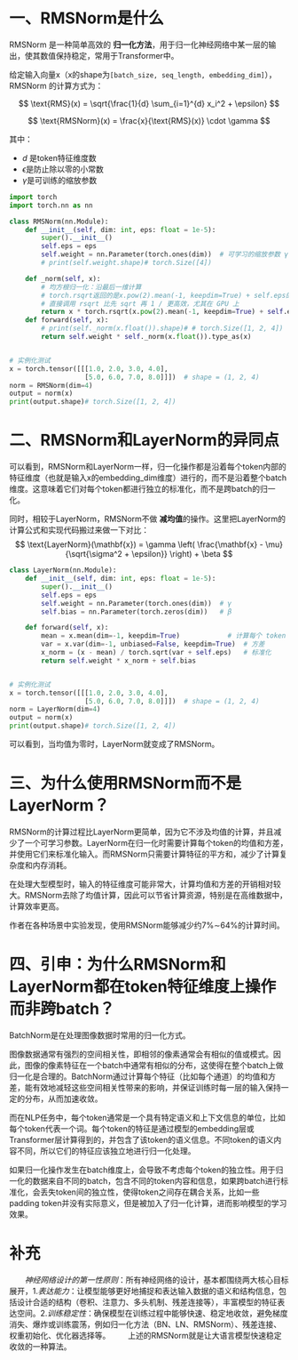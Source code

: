 
# 一、RMSNorm是什么
RMSNorm 是一种简单高效的 **归一化方法**，用于归一化神经网络中某一层的输出，使其数值保持稳定，常用于Transformer中。

给定输入向量x（x的shape为`[batch_size, seq_length, embedding_dim]`），RMSNorm 的计算方式为：

$$
\text{RMS}(x) = \sqrt{\frac{1}{d} \sum_{i=1}^{d} x_i^2 + \epsilon}
$$

$$
\text{RMSNorm}(x) = \frac{x}{\text{RMS}(x)} \cdot \gamma
$$

其中：
- $d$ 是token特征维度数
- $\epsilon$是防止除以零的小常数
- $\gamma$是可训练的缩放参数

```python
import torch
import torch.nn as nn

class RMSNorm(nn.Module):
    def __init__(self, dim: int, eps: float = 1e-5):
        super().__init__()
        self.eps = eps
        self.weight = nn.Parameter(torch.ones(dim))  # 可学习的缩放参数 γ
        # print(self.weight.shape)# torch.Size([4])

    def _norm(self, x):
        # 均方根归一化：沿最后一维计算
        # torch.rsqrt返回的是x.pow(2).mean(-1, keepdim=True) + self.eps的平方根的倒数
        # 直接调用 rsqrt 比先 sqrt 再 1 / 更高效，尤其在 GPU 上
        return x * torch.rsqrt(x.pow(2).mean(-1, keepdim=True) + self.eps)
    def forward(self, x):
        # print(self._norm(x.float()).shape)# # torch.Size([1, 2, 4])
        return self.weight * self._norm(x.float()).type_as(x)


# 实例化测试
x = torch.tensor([[[1.0, 2.0, 3.0, 4.0],
                   [5.0, 6.0, 7.0, 8.0]]])  # shape = (1, 2, 4)
norm = RMSNorm(dim=4)
output = norm(x)
print(output.shape)# torch.Size([1, 2, 4])
```

# 二、RMSNorm和LayerNorm的异同点

可以看到，RMSNorm和LayerNorm一样，归一化操作都是沿着每个token内部的特征维度（也就是输入x的embedding_dim维度）进行的，而不是沿着整个batch维度。这意味着它们对每个token都进行独立的标准化，而不是跨batch的归一化。

同时，相较于LayerNorm，RMSNorm不做 **减均值**的操作。这里把LayerNorm的计算公式和实现代码搬过来做一下对比：
$$
\text{LayerNorm}(\mathbf{x}) = \gamma \left( \frac{\mathbf{x} - \mu}{\sqrt{\sigma^2 + \epsilon}} \right) + \beta
$$

```python
class LayerNorm(nn.Module):
    def __init__(self, dim: int, eps: float = 1e-5):
        super().__init__()
        self.eps = eps
        self.weight = nn.Parameter(torch.ones(dim))  # γ
        self.bias = nn.Parameter(torch.zeros(dim))   # β

    def forward(self, x):
        mean = x.mean(dim=-1, keepdim=True)            # 计算每个 token 的均值
        var = x.var(dim=-1, unbiased=False, keepdim=True)  # 方差
        x_norm = (x - mean) / torch.sqrt(var + self.eps)   # 标准化
        return self.weight * x_norm + self.bias


# 实例化测试
x = torch.tensor([[[1.0, 2.0, 3.0, 4.0],
                   [5.0, 6.0, 7.0, 8.0]]])  # shape = (1, 2, 4)
norm = LayerNorm(dim=4)
output = norm(x)
print(output.shape)# torch.Size([1, 2, 4])
```

可以看到，当均值为零时，LayerNorm就变成了RMSNorm。

# 三、为什么使用RMSNorm而不是LayerNorm？
RMSNorm的计算过程比LayerNorm更简单，因为它不涉及均值的计算，并且减少了一个可学习参数。LayerNorm在归一化时需要计算每个token的均值和方差，并使用它们来标准化输入。而RMSNorm只需要计算特征的平方和，减少了计算复杂度和内存消耗。

在处理大型模型时，输入的特征维度可能非常大，计算均值和方差的开销相对较大。RMSNorm去除了均值计算，因此可以节省计算资源，特别是在高维数据中，计算效率更高。

作者在各种场景中实验发现，使用RMSNorm能够减少约7%∼64%的计算时间。

# 四、引申：为什么RMSNorm和LayerNorm都在token特征维度上操作而非跨batch？
BatchNorm是在处理图像数据时常用的归一化方式。

图像数据通常有强烈的空间相关性，即相邻的像素通常会有相似的值或模式。因此，图像的像素特征在一个batch中通常有相似的分布，这使得在整个batch上做归一化是合理的。BatchNorm通过计算每个特征（比如每个通道）的均值和方差，能有效地减轻这些空间相关性带来的影响，并保证训练时每一层的输入保持一定的分布，从而加速收敛。

而在NLP任务中，每个token通常是一个具有特定语义和上下文信息的单位，比如每个token代表一个词。每个token的特征是通过模型的embedding层或Transformer层计算得到的，并包含了该token的语义信息。不同token的语义内容不同，所以它们的特征应该独立地进行归一化处理。

如果归一化操作发生在batch维度上，会导致不考虑每个token的独立性。用于归一化的数据来自不同的batch，包含不同的token内容和信息，如果跨batch进行标准化，会丢失token间的独立性，使得token之间存在耦合关系，比如一些padding token并没有实际意义，但是被加入了归一化计算，进而影响模型的学习效果。

# 补充
&emsp;&emsp;*神经网络设计的第一性原则*：所有神经网络的设计，基本都围绕两大核心目标展开，1.*表达能力*：让模型能够更好地捕捉和表达输入数据的语义和结构信息，包括设计合适的结构（卷积、注意力、多头机制、残差连接等），丰富模型的特征表达空间。2.*训练稳定性*：确保模型在训练过程中能够快速、稳定地收敛，避免梯度消失、爆炸或训练震荡，例如归一化方法（BN、LN、RMSNorm）、残差连接、权重初始化、优化器选择等。
&emsp;&emsp;上述的RMSNorm就是让大语言模型快速稳定收敛的一种算法。
